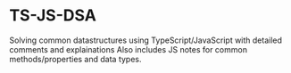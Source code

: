 # TS-JS-DSA
Solving common datastructures using TypeScript/JavaScript with detailed comments and explainations
Also includes JS notes for common methods/properties and data types.

